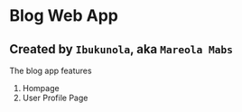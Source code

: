 # Blog Web App #

## Created by `Ibukunola`, aka `Mareola Mabs` ##

<p> The blog app features </p>

1.  Hompage
2.  User Profile Page